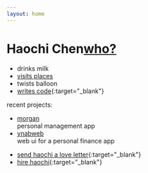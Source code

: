 ```yaml
---
layout: home
---
```


Haochi Chen<a href="" ng-click="who()">who?</a>
===========

* drinks milk
* <a href="" ng-click="showCountriesVisited()">visits places</a>
* twists balloon
* [writes code](//github.com/haochi){:target="_blank"}

<!-- markdown dumb dumb -->


<div id="projects">
    <span>recent projects:</span>
    <ul>
        <li class="project project-morgan">
            <a href="//github.com/haochi/morgan" class="project-name">morgan</a>
            <div class="project-description">personal management app</div>
        </li>
        <li class="project project-ynabweb">
            <a href="//github.com/haochi/ynab" class="project-name">ynabweb</a>
            <div class="project-description">web ui for a personal finance app</div>
        </li>
    </ul>
</div>

<!-- markdown dumb dumb -->

* [send haochi a love letter](//google.com/recaptcha/mailhide/d?k=01V26yBdhRi18xeXD582sXyg==&amp;c=lvGgve5tn8yTQZQonV8vRg==){:target="_blank"}
* [hire haochi](//linkedin.com/in/haochi){:target="_blank"}

